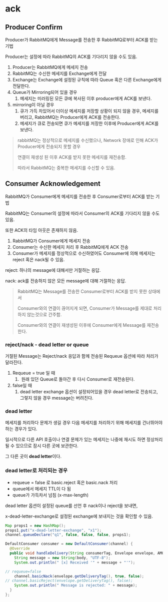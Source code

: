 # ack
## Producer Confirm

Producer가 RabbitMQ에게 Message를 전송한 후 RabbitMQ로부터 ACK를 받는 기법

Producer는 설정에 따라 RabbitMQ의 ACK를 기다리지 않을 수도 있음.

1. Producer는 RabbitMQ에게 메세지 전송
2. RabbitMQ는 수신한 메세지를 Exchange에게 전달
3. Exchange는 Exchange에 설정된 규칙에 따라 Queue 혹은 다른 Exchange에게 전달한다.
4.  Queue가 Mirroring되어 있을 경우
    1. 메세지는 미러링된 모든 큐에 복사된 이후 producer에게 ACK를 보낸다.
5. mirroring이 아닐 경우
    1. 큐가 가득 차있어서 더이상 메세지를 저장할 상황이 되지 않을 경우, 메세지를 버리고, RabbitMQ는 Producer에게 ACK를 전송한다.
    2. 메세지가 큐로 전송되면 큐가 메세지를 저장한 이후에 Producer에게 ACK를 보낸다.

> rabbitMQ는 정상적으로 메세지를 수신했으나, Network 장애로 인해 ACK가 Producer에게 전송되지 못할 경우
> 
> 
> 연결이 재생성 된 이후 ACK를 받지 못한 메세지를 재전송함.
> 
> 따라서 RabbitMQ는 중복한 메세지를 수신할 수 있음.
> 

## Consumer Acknowledgement

RabbitMQ가 Consumer에게 메세지를 전송한 후 Consumer로부터 ACK를 받는 기법

RabbitMQ는 Consumer의 설정에 따라서 Consumer의 ACK를 기다리지 않을 수도 있음.

또한 ACK의 타임 아웃은 존재하지 않음.

1. RabbitMQ가 Consumer에게 메세지 전송
2. Consumer는 수신한 메세지 처리 후 RabbitMQ에게 ACK 전송
3. Consumer가 메세지를 정상적으로 수신하였어도 Consumer에 의해 메세지는 reject 혹은 nack될 수 있음.

reject: 하나의 message에 대해서만 거절하는 응답.

nack: ack를 전송하지 않은 모든 message에 대해 거절하는 응답.

> RabbitMQ는 Message를 전송한 Consumer로부터 ACK를 받지 못한 상태에서
> 
> 
> Consumer와의 연결이 끊어지게 되면, Consumer가 Message를 제대로 처리하지 않는것으로 간주함.
> 
> Consumer와의 연결이 재생성된 이후에 Consumer에게 Message를 재전송한다.
> 

### reject/nack - dead letter or queue

거절된 Message는 Reject/nack 응답과 함께 전송된 Requeue 옵션에 따라 처리가 달라진다.

1. Requeue = true 일 때
    1.  원래 있던 Queue로 돌아간 후 다시 Consumer로 재전송된다.
2. false일 때
    1. dead letter exchange 옵션이 설정되어있을 경우 dead letter로 전송되고, 그렇지 않을 경우 message는 버려진다.

### dead letter

메세지를 처리하다 문제가 생길 경우 다음 메세지를 처리하기 위해 메세지를 건너뛰어야 하는 경우가 있다.

일시적으로 다른 API 호출이나 연결 문제가 있는 메세지는 나중에 재시도 하면 정상처리될 수 있으므로 잠시 다른 곳에 보관한다.

그 다른 곳이 **dead letter**이다.

### dead letter로 처리되는 경우

- requeue = false 로 basic.reject 혹은 basic.nack 처리
- queue에서 메세지 TTL이 다 됨
- queue가 가득차서 넘침 (x-max-length)

dead letter 옵션이 설정된 queue를 선언 후 nack이나 reject을 보내면, 

x-dead-letter-exchange로 설정된 exchange에 보내지는 것을 확인할 수 있음.

```java
Map props1 = new HashMap();
props1.put("x-dead-letter-exchange", "x1");
channel.queueDeclare("q1", false, false, false, props1);
```

```java
DefaultConsumer consumer = new DefaultConsumer(channel) {
  @Override
  public void handleDelivery(String consumerTag, Envelope envelope, AMQP.BasicProperties properties, byte[] body) throws IOException {
    String message = new String(body, "UTF-8");
    System.out.println(" [x] Received '" + message + "'");

// requeue=false
    channel.basicNack(envelope.getDeliveryTag(), true, false);
// channel.basicReject(envelope.getDeliveryTag(), false);
    System.out.println(" Message is rejected: " + message);
  }
};
```
